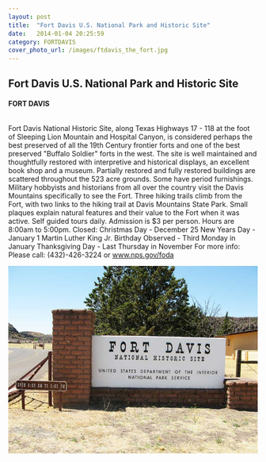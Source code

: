 ```yaml
---
layout: post
title:  "Fort Davis U.S. National Park and Historic Site"
date:   2014-01-04 20:25:59
category: FORTDAVIS
cover_photo_url: /images/ftdavis_the_fort.jpg
---
```


<div class="section-title">
	<h2>Fort Davis U.S. National Park and Historic Site</h2>
  	<h4>FORT DAVIS</h4>
  	<div class="divider-border"></div>
</div> 
<div class="column small-6">
  <p>
	Fort Davis National Historic Site, along Texas Highways 17 - 118 at the foot of Sleeping Lion Mountain and Hospital Canyon, is considered perhaps the best preserved of all the 19th Century frontier forts and one of the best preserved "Buffalo Soldier" forts in the west. The site is well maintained and thoughtfully restored with interpretive and historical displays, an excellent book shop and a museum. Partially restored and fully restored buildings are scattered throughout the 523 acre grounds. Some have period furnishings. Military hobbyists and historians from all over the country visit the Davis Mountains specifically to see the Fort. Three hiking trails climb from the Fort, with two links to the hiking trail at Davis Mountains State Park. Small plaques explain natural features and their value to the Fort when it was active. Self guided tours daily. Admission is $3 per person. Hours are 8:00am to 5:00pm. 
	Closed: 
            Christmas Day - December 25
            New Years Day  - January 1
            Martin Luther King Jr. Birthday Observed - Third Monday in January
            Thanksgiving Day - Last Thursday in November
	For more info: Please call: (432)-426-3224 or 
  <a href="www.nps.gov/foda">www.nps.gov/foda</a>
  </p>
<div class="column small-6">
    <img src="/images/ftdavis_the_fort.jpg">
</div>   